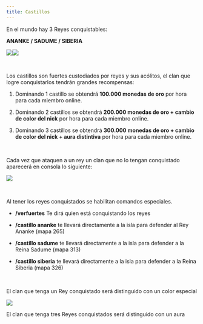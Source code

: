 ```yaml
---
title: Castillos
---
```


En el mundo hay 3 Reyes conquistables:

**ANANKE / SADUME / SIBERIA**

![](images/criaturas_hostiles/castillosreyes.png)![](images/criaturas_hostiles/siberia.png)

<br />

Los castillos son fuertes custodiados por reyes y sus acólitos, el clan que logre conquistarlos tendrán grandes recompensas:

1. Dominando 1 castillo se obtendrá **100.000 monedas de oro** por hora para cada miembro online.

2. Dominando 2 castillos se obtendrá **200.000 monedas de oro + cambio de color del nick** por hora para cada miembro online.

3. Dominando 3 castillos se obtendrá **300.000 monedas de oro + cambio de color del nick + aura distintiva** por hora para cada miembro online.

<br />

Cada vez que ataquen a un rey un clan que no lo tengan conquistado aparecerá en consola lo siguiente:

![](images/clanes/conquista2.png)

<br />

Al tener los reyes conquistados se habilitan comandos especiales.

- **/verfuertes** Te dirá quien está conquistando los reyes

- **/castillo ananke** te llevará directamente a la isla para defender al Rey Ananke (mapa 265)

- **/castillo sadume** te llevará directamente a la isla para defender a la Reina Sadume (mapa 313)

- **/castillo siberia** te llevará directamente a la isla para defender a la Reina Siberia (mapa 326)

<br />

El clan que tenga un Rey conquistado será distinguido con un color especial

![](images/criaturas_hostiles/nickconquistado.png)


El clan que tenga tres Reyes conquistados será distinguido con un aura
